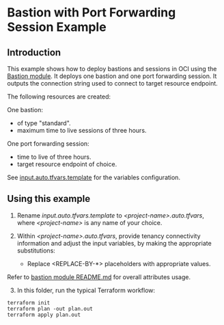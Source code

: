 # Bastion with Port Forwarding Session Example 

## Introduction

This example shows how to deploy bastions and sessions in OCI using the [Bastion module](https://github.com/oracle-quickstart/terraform-oci-cis-landing-zone-security/tree/main/bastion). It deploys one bastion and one port forwarding session. It outputs the connection string used to connect to target resource endpoint.

The following resources are created:

One bastion:
- of type "standard".
- maximum time to live sessions of three hours.

One port forwarding session:
- time to live of three hours.
- target resource endpoint of choice.

See [input.auto.tfvars.template](./input.auto.tfvars.template) for the variables configuration.

## Using this example
1. Rename *input.auto.tfvars.template* to *\<project-name\>.auto.tfvars*, where *\<project-name\>* is any name of your choice.

2. Within *\<project-name\>.auto.tfvars*, provide tenancy connectivity information and adjust the input variables, by making the appropriate substitutions:
   - Replace \<REPLACE-BY-\*\> placeholders with appropriate values. 
   
Refer to [bastion module README.md](../../README.md) for overall attributes usage.

3. In this folder, run the typical Terraform workflow:
```
terraform init
terraform plan -out plan.out
terraform apply plan.out
```